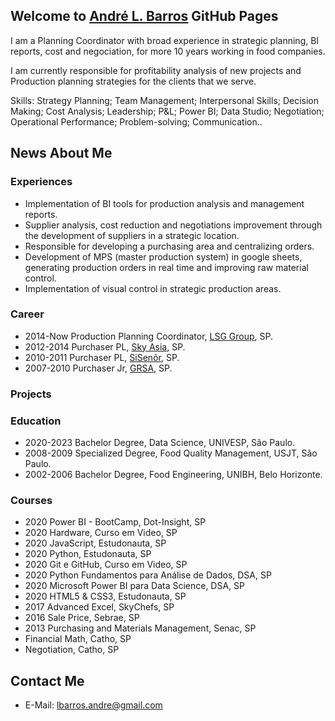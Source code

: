 ## Welcome to [André L. Barros](https://github.com/lbarrosandre) GitHub Pages

I am a Planning Coordinator with broad experience in strategic planning, BI reports, cost and negociation, for more 10 years working in food companies. 

I am currently responsible for profitability analysis of new projects and Production planning strategies for the clients that we serve.

Skills: Strategy Planning; Team Management; Interpersonal Skills; Decision Making; Cost Analysis; Leadership; P&L; Power BI; Data Studio; Negotiation; Operational Performance;  Problem-solving; Communication..

## News About Me
### Experiences
* Implementation of BI tools for production analysis and management reports.
* Supplier analysis, cost reduction and negotiations improvement through the development of suppliers in a strategic location.
* Responsible for developing a purchasing area and centralizing orders.
* Development of MPS (master production system) in google sheets, generating production orders in real time and improving raw material control.
* Implementation of visual control in strategic production areas.

### Career
* 2014-Now  Production Planning Coordinator,  [LSG Group](https://www.lsg-group.com), SP.
* 2012-2014  Purchaser PL, [Sky Asia](http://www.skyasia.com.br), SP.
* 2010-2011  Purchaser PL, [SiSenõr](https://sisenor.com.br), SP.
* 2007-2010  Purchaser Jr, [GRSA](http://www.grsa.com.br), SP.

### Projects

### Education
* 2020-2023 Bachelor Degree, Data Science, UNIVESP, São Paulo.
* 2008-2009 Specialized Degree, Food Quality Management, USJT, São Paulo.
* 2002-2006 Bachelor Degree, Food Engineering, UNIBH, Belo Horizonte.

### Courses
* 2020 Power BI - BootCamp, Dot-Insight, SP 
* 2020 Hardware, Curso em Video, SP
* 2020 JavaScript, Estudonauta, SP
* 2020 Python, Estudonauta, SP
* 2020 Git e GitHub, Curso em Video, SP
* 2020 Python Fundamentos para Análise de Dados, DSA, SP
* 2020 Microsoft Power BI para Data Science, DSA, SP
* 2020 HTML5 & CSS3, Estudonauta, SP
* 2017 Advanced Excel, SkyChefs, SP
* 2016 Sale Price, Sebrae, SP
* 2013 Purchasing and Materials Management, Senac, SP
* Financial Math, Catho, SP
* Negotiation, Catho, SP

## Contact Me
* E-Mail: lbarros.andre@gmail.com


